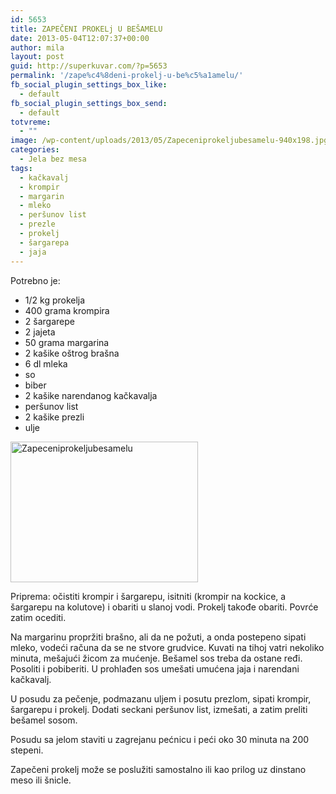 ```yaml
---
id: 5653
title: ZAPEČENI PROKELj U BEŠAMELU
date: 2013-05-04T12:07:37+00:00
author: mila
layout: post
guid: http://superkuvar.com/?p=5653
permalink: '/zape%c4%8deni-prokelj-u-be%c5%a1amelu/'
fb_social_plugin_settings_box_like:
  - default
fb_social_plugin_settings_box_send:
  - default
totvreme:
  - ""
image: /wp-content/uploads/2013/05/Zapeceniprokeljubesamelu-940x198.jpg
categories:
  - Jela bez mesa
tags:
  - kačkavalj
  - krompir
  - margarin
  - mleko
  - peršunov list
  - prezle
  - prokelj
  - šargarepa
  - jaja
---
```

Potrebno je:

  * 1/2 kg prokelja
  * 400 grama krompira
  * 2 šargarepe
  * 2 jajeta
  * 50 grama margarina
  * 2 kašike oštrog brašna
  * 6 dl mleka
  * so
  * biber
  * 2 kašike narendanog kačkavalja
  * peršunov list
  * 2 kašike prezli
  * ulje

<img class="alignnone size-medium wp-image-5654" src="//superkuvar.com/wp-content/uploads/2013/05/Zapeceniprokeljubesamelu-300x225.jpg" alt="Zapeceniprokeljubesamelu" width="300" height="225" /> 

Priprema: očistiti krompir i šargarepu, isitniti (krompir na kockice, a šargarepu na kolutove) i obariti u slanoj vodi. Prokelj takođe obariti. Povrće zatim ocediti.

Na margarinu propržiti brašno, ali da ne požuti, a onda postepeno sipati mleko, vodeći računa da se ne stvore grudvice. Kuvati na tihoj vatri nekoliko minuta, mešajući žicom za mućenje. Bešamel sos treba da ostane ređi. Posoliti i pobiberiti. U prohlađen sos umešati umućena jaja i narendani kačkavalj.

U posudu za pečenje, podmazanu uljem i posutu prezlom, sipati krompir, šargarepu i prokelj. Dodati seckani peršunov list, izmešati, a zatim preliti bešamel sosom.

Posudu sa jelom staviti u zagrejanu pećnicu i peći oko 30 minuta na 200 stepeni.

Zapečeni prokelj može se poslužiti samostalno ili kao prilog uz dinstano meso ili šnicle.